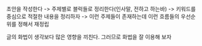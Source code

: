 초안을 작성한다 -> 주제별로 블럭들로 정리한다(인사말, 전하고 하는바) -> 키워드를 중심으로 적절한 내용을 정리하자 -> 이런 주제들이 존재하는데 이런 흐름들의 우선순위를 정해서 재정립 

글의 화법이 생각보다 많은 영향을 끼친다. 그러므로 화법을 잘 이용해 보자
